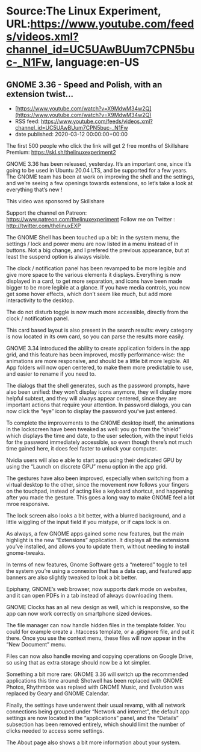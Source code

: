 # Source:The Linux Experiment, URL:https://www.youtube.com/feeds/videos.xml?channel_id=UC5UAwBUum7CPN5buc-_N1Fw, language:en-US

## GNOME 3.36 - Speed and Polish, with an extension twist...
 - [https://www.youtube.com/watch?v=X9MdwM34w2Q](https://www.youtube.com/watch?v=X9MdwM34w2Q)
 - RSS feed: https://www.youtube.com/feeds/videos.xml?channel_id=UC5UAwBUum7CPN5buc-_N1Fw
 - date published: 2020-03-12 00:00:00+00:00

The first 500 people who click the link will get 2 free months of Skillshare Premium: https://skl.sh/thelinuxexperiment2

GNOME 3.36 has been released, yesterday. It’s an important one, since it’s going to be used in Ubuntu 20.04 LTS, and be supported for a few years. The GNOME team has been at work on improving the shell and the settings, and we’re seeing a few openings towards extensions, so let’s take a look at everything that’s new !

This video was sponsored by Skillshare

Support the channel on Patreon: https://www.patreon.com/thelinuxexperiment
Follow me on Twitter : http://twitter.com/thelinuxEXP

The GNOME Shell has been touched up a bit: in the system menu, the settings / lock and power menu are now listed in a menu instead of in buttons. Not a big change, and I prefered the previous appearance, but at least the suspend option is always visible.

The clock / notification panel has been revamped to be more legible and give more space to the various elements it displays. Everything is now displayed in a card, to get more separation, and icons have been made bigger to be more legible at a glance. If you have media controls, you now get some hover effects, which don’t seem like much, but add more interactivity to the desktop.

The do not disturb toggle is now much more accessible, directly from the clock / notification panel.

This card based layout is also present in the search results: every category is now located in its own card, so you can parse the results more easily.

GNOME 3.34 introduced the ability to create application folders in the app grid, and this feature has been improved, mostly performance-wise: the animations are more responsive, and should be a little bit more legible. All App folders will now open centered, to make them more predictable to use, and easier to rename if you need to.

The dialogs that the shell generates, such as the password prompts, have also been unified: they won’t display icons anymore, they will display more helpful subtext, and they will always appear centered, since they are important actions that require your attention. In password dialogs, you can now click the “eye” icon to display the password you’ve just entered.

To complete the improvements to the GNOME desktop itself, the animations in the lockscreen have been tweaked as well: you go from the “shield” which displays the time and date, to the user selection, with the input fields for the password immediately accessible, so even though there’s not much time gained here, it does feel faster to unlock your computer.

Nvidia users will also e able to start apps using their dedicated GPU by using the “Launch on discrete GPU” menu option in the app grid.

The gestures have also been improved, especially when switching from a virtual desktop to the other, since the movement now follows your fingers on the touchpad, instead of acting like a keyboard shortcut, and happening after you made the gesture. This goes a long way to make GNOME feel a lot mroe responsive.

The lock screen also looks a bit better, with a blurred background, and a little wiggling of the input field if you mistype, or if caps lock is on.

As always, a few GNOME apps gained some new features, but the main highlight is the new “Extensions” application. It displays all the extensions you’ve installed, and allows you to update them, without needing to install gnome-tweaks.

In terms of new features, Gnome Software gets a “metered” toggle to tell the system you’re using a connexion that has a data cap, and featured app banners are also slightly tweaked to look a bit better.

Epiphany, GNOME’s web browser, now supports dark mode on websites, and it can open PDFs in a tab instead of always downloading them.

GNOME Clocks has an all new design as well, which is responsive, so the app can now work correctly on smartphone sized devices.

The file manager can now handle hidden files in the template folder. You could for example create a .htaccess template, or a .gitignore file, and put it there. Once you use the context menu, these files will now appear in the “New Document” menu.

Files can now also handle moving and copying operations on Google Drive, so using that as extra storage should now be a lot simpler.

Something a bit more rare: GNOME 3.36 will switch up the recommended applications this time around: Shotwell has been replaced with GNOME Photos, Rhythmbox was replaed with GNOME Music, and Evolution was replaced by Geary and GNOME Calendar.

Finally, the settings have underwent their usual revamp, with all network connections being grouped under “Network and internet”, the default app settings are now located in the “applications” panel, and the “Details” subsection has been removed entirely, which should limit the number of clicks needed to access some settings.

The About page also shows a bit more information about your system.

